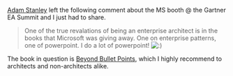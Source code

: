 [Adam Stanley](http://www.echoes.com/) left the following comment about
the MS booth @ the Gartner EA Summit and I just had to share.

> One of the true revalations of being an enterprise architect is in the
> books that Microsoft was giving away. One on enterprise patterns, one
> of powerpoint. I do a lot of powerpoint!
> ![:)](http://devhawk.net/wp-includes/images/smilies/icon_smile.gif)

The book in question is [Beyond Bullet
Points](http://www.microsoft.com/MSPress/books/7125.asp), which I highly
recommend to architects and non-architects alike.
